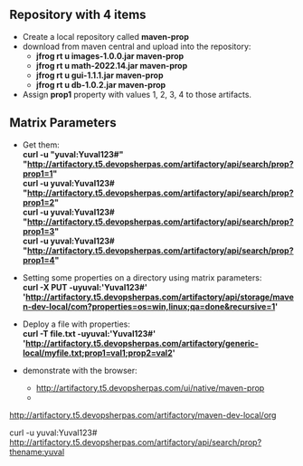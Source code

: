 

## Repository with 4 items
- Create a local repository called **maven-prop**
- download from maven central and upload into the repository:
  - **jfrog rt u images-1.0.0.jar maven-prop**
  - **jfrog rt u math-2022.14.jar maven-prop**
  - **jfrog rt u gui-1.1.1.jar maven-prop**
  - **jfrog rt u db-1.0.2.jar maven-prop**
- Assign **prop1** property with values 1, 2, 3, 4 to those artifacts.



## Matrix Parameters

- Get them:  
**curl -u "yuval:Yuval123#" "http://artifactory.t5.devopsherpas.com/artifactory/api/search/prop?prop1=1"**  
**curl -u yuval:Yuval123# "http://artifactory.t5.devopsherpas.com/artifactory/api/search/prop?prop1=2"**  
**curl -u yuval:Yuval123# "http://artifactory.t5.devopsherpas.com/artifactory/api/search/prop?prop1=3"**  
**curl -u yuval:Yuval123# "http://artifactory.t5.devopsherpas.com/artifactory/api/search/prop?prop1=4"**  
- Setting some properties on a directory using matrix parameters:  
**curl -X PUT -uyuval:'Yuval123#'  'http://artifactory.t5.devopsherpas.com/artifactory/api/storage/maven-dev-local/com?properties=os=win,linux;qa=done&recursive=1'**
- Deploy a file with properties:  
**curl -T file.txt -uyuval:'Yuval123#'  'http://artifactory.t5.devopsherpas.com/artifactory/generic-local/myfile.txt;prop1=val1;prop2=val2'**







- demonstrate with the browser:
  - http://artifactory.t5.devopsherpas.com/ui/native/maven-prop
  - 

http://artifactory.t5.devopsherpas.com/artifactory/maven-dev-local/org


curl -u yuval:Yuval123# http://artifactory.t5.devopsherpas.com/artifactory/api/search/prop?thename:yuval  